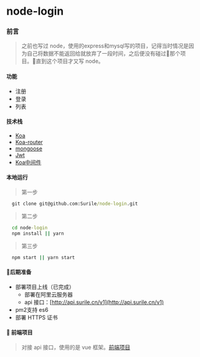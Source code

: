 # node-login

 ### 前言

 > 之前也写过 node，使用的express和mysql写的项目，记得当时情况是因为自己将数据不能返回给就放弃了一段时间，之后便没有碰过那个项目。直到这个项目才又写 node。

#### 功能

  + 注册
  + 登录
  + 列表

#### 技术栈

  + [Koa](https://github.com/koajs/koa)
  + [Koa-router](https://github.com/alexmingoia/koa-router)
  + [mongoose](https://github.com/Automattic/mongoose)
  + [Jwt](https://github.com/auth0/node-jsonwebtoken)
  + [Koa中间件]()

#### 本地运行

 > 第一步

  ````cmd
    git clone git@github.com:Surile/node-login.git
  ````

  > 第二步

  ````cmd
    cd node-login
    npm install || yarn
  ````

  > 第三步

  ````cmd
    npm start || yarn start
  ````

#### 后期准备

  + 部署项目上线（已完成）
    + 部署在阿里云服务器
    + api 接口：[http://api.surile.cn/v1](http://api.surile.cn/v1)
  + pm2支持 es6
  + 部署 HTTPS 证书

####  前端项目

  > 对接 api 接口，使用的是 vue 框架。[前端项目](https://github.com/Surile/vue-login/tree/master)
